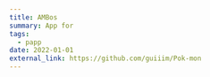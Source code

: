 ```yaml
---
title: AMBos
summary: App for 
tags:
  - papp
date: 2022-01-01
external_link: https://github.com/guiiim/Pok-mon
---
```

